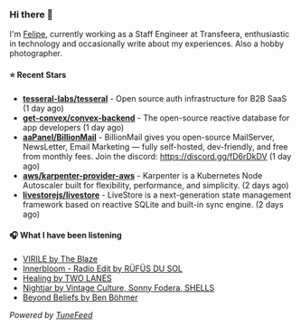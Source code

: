 ### Hi there 👋

I'm [Felipe](https://felipevm.com), currently working as a Staff Engineer at Transfeera, enthusiastic in technology and occasionally write about my experiences. Also a hobby photographer.

#### ⭐ Recent Stars
- **[tesseral-labs/tesseral](https://github.com/tesseral-labs/tesseral)** - Open source auth infrastructure for B2B SaaS (1 day ago)
- **[get-convex/convex-backend](https://github.com/get-convex/convex-backend)** - The open-source reactive database for app developers (1 day ago)
- **[aaPanel/BillionMail](https://github.com/aaPanel/BillionMail)** - BillionMail gives you open-source MailServer, NewsLetter,  Email Marketing — fully self-hosted, dev-friendly, and free from monthly fees. Join the discord: https://discord.gg/fD6rDkDV (1 day ago)
- **[aws/karpenter-provider-aws](https://github.com/aws/karpenter-provider-aws)** - Karpenter is a Kubernetes Node Autoscaler built for flexibility, performance, and simplicity. (2 days ago)
- **[livestorejs/livestore](https://github.com/livestorejs/livestore)** - LiveStore is a next-generation state management framework based on reactive SQLite and built-in sync engine. (2 days ago)

#### 🎧 What I have been listening
- [VIRILE by The Blaze](https://open.spotify.com/track/397sfkANMRKEuchzPCvlFL)
- [Innerbloom - Radio Edit by RÜFÜS DU SOL](https://open.spotify.com/track/233AL29SR6QWnD7hu7ylbf)
- [Healing by TWO LANES](https://open.spotify.com/track/1Uofp6mHJxVhjAwAwQhQmh)
- [Nightjar by Vintage Culture, Sonny Fodera, SHELLS](https://open.spotify.com/track/5CitBy0BX84RWHQki5Yu8u)
- [Beyond Beliefs by Ben Böhmer](https://open.spotify.com/track/58ney0bG2Vwecj8QzNGRkV)

_Powered by [TuneFeed](https://tunefeed.app?ref=github.com)_
